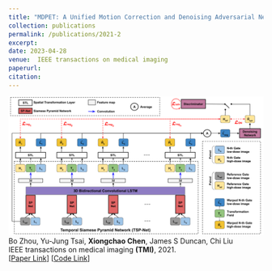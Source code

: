 ```yaml
---
title: "MDPET: A Unified Motion Correction and Denoising Adversarial Network for Low-Dose Gated PET"
collection: publications
permalink: /publications/2021-2
excerpt: 
date: 2023-04-28
venue:  IEEE transactions on medical imaging
paperurl:  
citation: 
---
```

![](../figures/2021-TMI-Zhou.png)  
Bo Zhou, Yu-Jung Tsai, **Xiongchao Chen**, James S Duncan, Chi Liu  
IEEE transactions on medical imaging **(TMI)**, 2021.  
[[Paper Link](https://ieeexplore.ieee.org/document/9417093)]
[[Code Link](https://github.com/bbbbbbzhou/MDPET)]  

